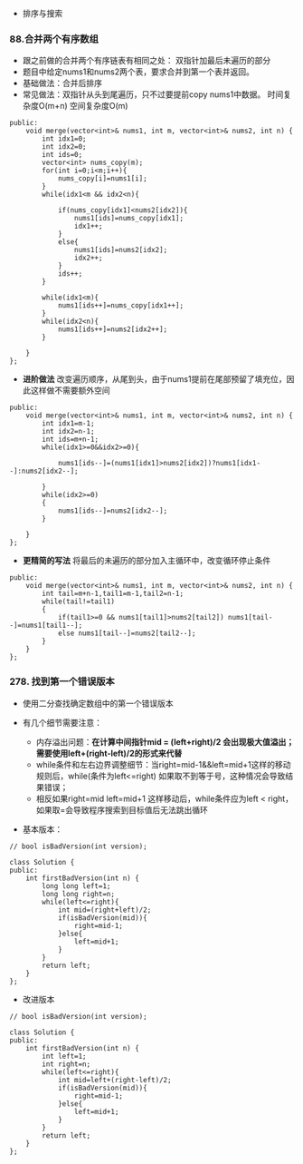 - 排序与搜索

### 88.合并两个有序数组

- 跟之前做的合并两个有序链表有相同之处： 双指针加最后未遍历的部分
- 题目中给定nums1和nums2两个表，要求合并到第一个表并返回。
- 基础做法：合并后排序
- 常见做法：双指针从头到尾遍历，只不过要提前copy nums1中数据。 时间复杂度O(m+n) 空间复杂度O(m)

```class Solution {
public:
    void merge(vector<int>& nums1, int m, vector<int>& nums2, int n) {
        int idx1=0;
        int idx2=0;
        int ids=0;
        vector<int> nums_copy(m);
        for(int i=0;i<m;i++){
            nums_copy[i]=nums1[i];
        }
        while(idx1<m && idx2<n){

            if(nums_copy[idx1]<nums2[idx2]){
                nums1[ids]=nums_copy[idx1];
                idx1++;
            }
            else{
                nums1[ids]=nums2[idx2];
                idx2++;
            }
            ids++;
        }
        
        while(idx1<m){
            nums1[ids++]=nums_copy[idx1++];
        }
        while(idx2<n){
            nums1[ids++]=nums2[idx2++];
        }
  
    }
};
```
- **进阶做法**  改变遍历顺序，从尾到头，由于nums1提前在尾部预留了填充位，因此这样做不需要额外空间
```class Solution {
public:
    void merge(vector<int>& nums1, int m, vector<int>& nums2, int n) {
        int idx1=m-1;
        int idx2=n-1;
        int ids=m+n-1;
        while(idx1>=0&&idx2>=0){
            
            nums1[ids--]=(nums1[idx1]>nums2[idx2])?nums1[idx1--]:nums2[idx2--];

        }
        while(idx2>=0)
        {
            nums1[ids--]=nums2[idx2--];
        }

    }
};
```

- **更精简的写法**  将最后的未遍历的部分加入主循环中，改变循环停止条件
```class Solution {
public:
    void merge(vector<int>& nums1, int m, vector<int>& nums2, int n) {
        int tail=m+n-1,tail1=m-1,tail2=n-1;
        while(tail!=tail1)
        {
            if(tail1>=0 && nums1[tail1]>nums2[tail2]) nums1[tail--]=nums1[tail1--];
            else nums1[tail--]=nums2[tail2--];
        }
    }
};
```

### 278. 找到第一个错误版本

- 使用二分查找确定数组中的第一个错误版本
- 有几个细节需要注意：
    - 内存溢出问题：**在计算中间指针mid = (left+right)/2 会出现极大值溢出；需要使用left+(right-left)/2的形式来代替**
    -  while条件和左右边界调整细节：当right=mid-1&&left=mid+1这样的移动规则后，while(条件为left<=right) 如果取不到等于号，这种情况会导致结果错误； 
    - 相反如果right=mid left=mid+1 这样移动后，while条件应为left < right，如果取=会导致程序搜索到目标值后无法跳出循环

- 基本版本：
```// The API isBadVersion is defined for you.
// bool isBadVersion(int version);

class Solution {
public:
    int firstBadVersion(int n) {
        long long left=1;
        long long right=n;
        while(left<=right){
            int mid=(right+left)/2;
            if(isBadVersion(mid)){
                right=mid-1;
            }else{
                left=mid+1;
            }
        }
        return left;
    }
};
```

- 改进版本
```// The API isBadVersion is defined for you.
// bool isBadVersion(int version);

class Solution {
public:
    int firstBadVersion(int n) {
        int left=1;
        int right=n;
        while(left<=right){
            int mid=left+(right-left)/2;
            if(isBadVersion(mid)){
                right=mid-1;
            }else{
                left=mid+1;
            }
        }
        return left;
    }
};
```